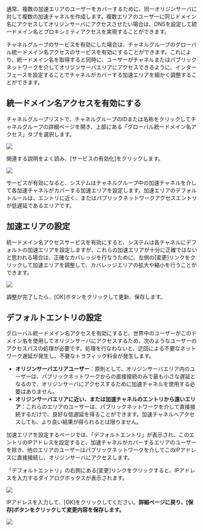 通常、複数の加速エリアのユーザーをカバーするために、同一オリジンサーバに対して複数の加速チャネルを作成します。複数エリアのユーザーに同じドメイン名にアクセスしてオリジンサーバにアクセスさせたい場合は、DNSを設定して統一ドメイン名とプロキシミティアクセスを実現することができます。

チャネルグループのサービスを有効にした場合は、チャネルグループのグローバル統一ドメイン名アクセスのサービスを有効にすることができます。これにより、統一ドメイン名を取得すると同時に、ユーザーがチャネルまたはパブリックネットワークを介してオリジンサーバエリアにアクセスできるように、インターフェースを設定することでチャネルがカバーする加速エリアを細かく調整することができます。

## 統一ドメイン名アクセスを有効にする

チャネルグループリストで、チャネルグループのIDまたは名称をクリックしてチャネルグループの詳細ページを開き、上部にある「グローバル統一ドメイン名アクセス」タブを選択します。

![](https://main.qcloudimg.com/raw/153e67534e7a49bce047209f07486ef8.png)

関連する説明をよく読み、[サービスの有効化]をクリックします。

![](https://main.qcloudimg.com/raw/2c114cd64be71a6ee2ccd281ee8b599d.png)

サービスが有効になると、システムはチャネルグループ中の加速チャネルを介して各加速チャネルがカバーする加速エリアを設定します。加速エリアのデフォルトルールは、エントリに近く、またはパブリックネットワークアクセスエントリが低遅延であるエリアです。

## 加速エリアの設定

統一ドメイン名アクセスサービスを有効にすると、システムは各チャネルにデフォルトの加速エリアを設定しますが、これらの加速エリアが十分に正確ではないと思われる場合は、正確なカバレッジを行なうために、左側の[変更]リンクをクリックして加速エリアを調整して、カバレッジエリアの拡大や縮小を行うことができます。

![](https://main.qcloudimg.com/raw/2fed708fb9f360ba9b63983b8444b6e9.png)

調整が完了したら、[OK]ボタンをクリックして更新、保存します。

## デフォルトエントリの設定

グローバル統一ドメイン名アクセスを有効にすると、世界中のユーザーがこのドメイン名を使用してオリジンサーバにアクセスするため、次のようなユーザーのアクセスパスの処理が必要です。処理を行なわないと、迂回による不要なネットワーク遅延が発生し、不要なトラフィック料金が発生します。 

- **オリジンサーバエリアユーザー**：原則として、オリジンサーバエリア内のユーザーは、パブリックネットワークからの直接接続のみで最も小さな遅延となるので、オリジンサーバにアクセスするために加速チャネルを使用する必要はありません。
- **オリジンサーバエリアに近い、または加速チャネルのエントリから遠いエリア**：これらのエリアのユーザーは、パブリックネットワークを介して直接接続するだけで、良好な低遅延を得ることができます。加速チャネルへアクセスしても、より良い結果が得られるとは限りません。

加速エリアを設定するページでは、「デフォルトエントリ」が表示され、このエントリのIPアドレスを設定すると、加速チャネルがカバーするエリアのユーザーを除き、他のエリアのユーザーはパブリックネットワークを介してこのIPアドレスに直接接続し、オリジンサーバにアクセスします。

「デフォルトエントリ」の右側にある[変更]リンクをクリックすると、IPアドレスを入力するダイアログボックスが表示されます。

![](https://main.qcloudimg.com/raw/79702e1970c9fa9b763f9da93356f213.png)

IPアドレスを入力して、[OK]をクリックしてください。**詳細ページに戻り、[保存]ボタンをクリックして変更内容を保存します。**

![](https://main.qcloudimg.com/raw/8af4dd0cd137597641a2b40a245af25f.png)

